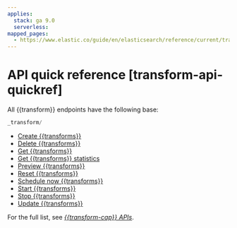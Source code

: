 ```yaml
---
applies:
  stack: ga 9.0
  serverless:
mapped_pages:
  - https://www.elastic.co/guide/en/elasticsearch/reference/current/transform-api-quickref.html
---
```


# API quick reference [transform-api-quickref]

All {{transform}} endpoints have the following base:

```js
_transform/
```

* [Create {{transforms}}](https://www.elastic.co/guide/en/elasticsearch/reference/current/put-transform.html)
* [Delete {{transforms}}](https://www.elastic.co/guide/en/elasticsearch/reference/current/delete-transform.html)
* [Get {{transforms}}](https://www.elastic.co/guide/en/elasticsearch/reference/current/get-transform.html)
* [Get {{transforms}} statistics](https://www.elastic.co/guide/en/elasticsearch/reference/current/get-transform-stats.html)
* [Preview {{transforms}}](https://www.elastic.co/guide/en/elasticsearch/reference/current/preview-transform.html)
* [Reset {{transforms}}](https://www.elastic.co/guide/en/elasticsearch/reference/current/reset-transform.html)
* [Schedule now {{transforms}}](https://www.elastic.co/guide/en/elasticsearch/reference/current/schedule-now-transform.html)
* [Start {{transforms}}](https://www.elastic.co/guide/en/elasticsearch/reference/current/start-transform.html)
* [Stop {{transforms}}](https://www.elastic.co/guide/en/elasticsearch/reference/current/stop-transform.html)
* [Update {{transforms}}](https://www.elastic.co/guide/en/elasticsearch/reference/current/update-transform.html)

For the full list, see [*{{transform-cap}} APIs*](https://www.elastic.co/guide/en/elasticsearch/reference/current/transform-apis.html).

